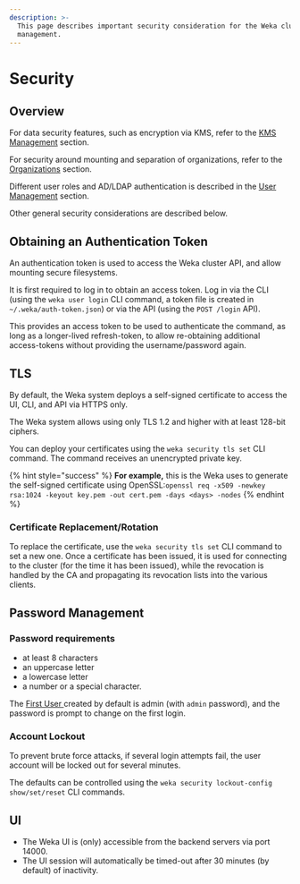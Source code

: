 ```yaml
---
description: >-
  This page describes important security consideration for the Weka cluster
  management.
---
```


# Security

## Overview

For data security features, such as encryption via KMS, refer to the [KMS Management](../../fs/managing-filesystems/kms-management.md) section.

For security around mounting and separation of organizations, refer to the [Organizations](organizations.md) section.

Different user roles and AD/LDAP authentication is described in the [User Management](user-management.md) section.

Other general security considerations are described below.

## Obtaining an Authentication Token

An authentication token is used to access the Weka cluster API, and allow mounting secure filesystems.

It is first required to log in to obtain an access token. Log in via the CLI \(using the `weka user login` CLI command, a token file is created in `~/.weka/auth-token.json`\) or via the API \(using the `POST /login` API\).

This provides an access token to be used to authenticate the command, as long as a longer-lived refresh-token, to allow re-obtaining additional access-tokens without providing the username/password again.

## TLS

By default, the Weka system deploys a self-signed certificate to access the UI, CLI, and API via HTTPS only.

The Weka system allows using only TLS 1.2 and higher with at least 128-bit ciphers.

You can deploy your certificates using the `weka security tls set` CLI command. The command receives an unencrypted private key.

{% hint style="success" %}
**For example,** this is the Weka uses to generate the self-signed certificate using  OpenSSL:`openssl req -x509 -newkey rsa:1024 -keyout key.pem -out cert.pem -days <days> -nodes`
{% endhint %}

### Certificate Replacement/Rotation

To replace the certificate, use the `weka security tls set` CLI command to set a new one. Once a certificate has been issued, it is used for connecting to the cluster \(for the time it has been issued\), while the revocation is handled by the CA and propagating its revocation lists into the various clients.

## Password Management

### Password requirements

* at least 8 characters
* an uppercase letter
* a lowercase letter
* a number or a special character.

The [First User ](user-management.md#first-user-cluster-admin)created by default is admin \(with `admin` password\), and the password is prompt to change on the first login.

### Account Lockout

To prevent brute force attacks, if several login attempts fail, the user account will be locked out for several minutes.

The defaults can be controlled using the `weka security lockout-config show/set/reset` CLI commands. 

## UI

* The Weka UI is \(only\) accessible from the backend servers via port 14000.
* The UI session will automatically be timed-out after 30 minutes \(by default\) of inactivity.



